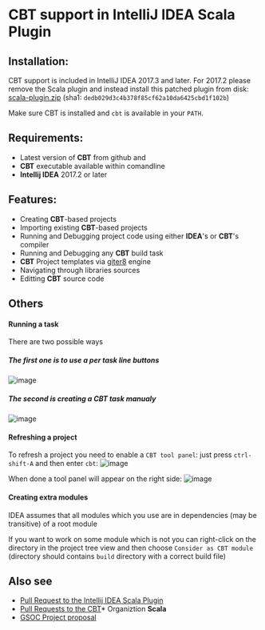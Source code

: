 
# CBT support in IntelliJ IDEA Scala Plugin
## Installation:

CBT support is included in IntelliJ IDEA 2017.3 and later. For 2017.2 please remove the Scala plugin and instead install this patched plugin from disk: [scala-plugin.zip](https://goo.gl/9vqurz) (sha1: `dedb029d3c4b378f85cf62a10da6425cbd1f102b`)

Make sure CBT is installed and `cbt` is available in your `PATH`.

## Requirements:
* Latest version of **CBT** from github and
* **CBT** executable available within comandline
* **Intellij IDEA** 2017.2 or later

## Features:
* Creating **CBT**-based projects
* Importing existing **CBT**-based projects 
* Running and Debugging project code using either **IDEA**'s or **CBT**'s compiler
* Running and Debugging any **CBT** build task
* **CBT** Project templates via [giter8](https://github.com/foundweekends/giter8) engine
* Navigating through libraries sources
* Editting **CBT** source code

## Others

#### Running a task
There are two possible ways 
##### The first one is to use a per task line buttons
![image](https://user-images.githubusercontent.com/16403337/29731117-e4671d38-89eb-11e7-89a4-92c784335bca.png)


##### The second is creating a **CBT** task manualy 

![image](https://user-images.githubusercontent.com/16403337/29731161-17da76e2-89ec-11e7-951a-3e8b08b60f93.png)

#### Refreshing a project
To refresh a project you need to enable a `CBT tool panel`: just press `ctrl-shift-A` and then enter `cbt`:
![image](https://user-images.githubusercontent.com/16403337/27643459-cdaee64c-5c29-11e7-8c9f-f233da861928.png)

When done a tool panel will appear on the right side: ![image](https://user-images.githubusercontent.com/16403337/27643788-b4d8998c-5c2a-11e7-929e-4e80724d4b6d.png)

#### Creating extra modules
IDEA assumes that all modules which you use are in dependencies (may be transitive) of a root module

If you want to work on some module which is not you can right-click on the directory in the project tree view and then choose `Consider as CBT module` (directory should contains `build` directory with a correct build file)

## Also see
* [Pull Request to the Intellij IDEA Scala Plugin](https://github.com/JetBrains/intellij-scala/pull/383)
* [Pull Requests to the CBT](https://github.com/cvogt/cbt/pulls?utf8=%E2%9C%93&q=%20is%3Apr%20author%3Adarthorimar%20created%3A%3E2017-06-09%20)* Organiztion **Scala**
* [GSOC Project proposal](https://docs.google.com/document/d/14BQSOKGYL9-JqrO3ZTqcCJVy2LD1JAL6nXzScxYSU-c/edit?usp=sharing)
